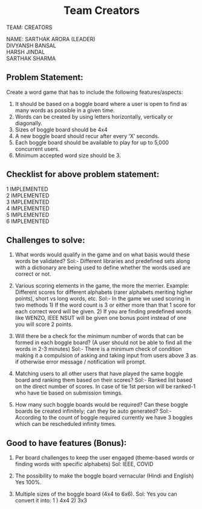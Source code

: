 <center><h1>Team Creators</h1></center>

TEAM: CREATORS

NAME: SARTHAK ARORA (LEADER) <br>
             DIVYANSH BANSAL <br>
              HARSH JINDAL <br>
             SARTHAK SHARMA <br>

## Problem Statement:
Create a word game that has to include the following features/aspects:
1. It should be based on a boggle board where a user is open to find as many words as possible in a given time.
2. Words can be created by using letters horizontally, vertically or diagonally.
3. Sizes of boggle board should be 4x4
4. A new boggle board should recur after every ‘X’ seconds.
5. Each boggle board should be available to play for up to 5,000 concurrent users.
6. Minimum accepted word size should be 3.

## Checklist for above problem statement:

1	IMPLEMENTED <br>
2	IMPLEMENTED <br>
3	IMPLEMENTED <br>
4	IMPLEMENTED <br>
5	IMPLEMENTED <br>
6	IMPLEMENTED <br>

## Challenges to solve:
1. What words would qualify in the game and on what basis would these words be validated?
Sol:- 
Different libraries and predefined sets along with a dictionary are being used to define whether the words used are correct or not. 

2. Various scoring elements in the game, the more the merrier. Example: Different scores for different alphabets (rarer alphabets meriting higher points), short vs long words, etc.
Sol:-
In the game we used scoring in two methods 1) If the word count is 3 or either more than that 1 score for each correct word will be given. 2) If you are finding predefined words like WENZO, IEEE NSUT will be given one bonus point instead of one you will score 2 points. 

3. Will there be a check for the minimum number of words that can be formed in each boggle board? (A user should not be able to find all the words in 2-3 minutes)
Sol:-
There is a minimum check of condition making it a compulsion of asking and taking input from users above 3 as if otherwise error message / notification will prompt.

4. Matching users to all other users that have played the same boggle board and ranking them based on their scores?
Sol:-
Ranked list based on the direct number of scores. In case of tie 1st person will be ranked-1 who have tie based on submission timings. 

5. How many such boggle boards would be required? Can these boggle boards be created infinitely; can they be auto generated?
Sol:-
According to the count of boggle required currently we have 3 boggles which can be rescheduled infinity times.

## Good to have features (Bonus):
1. Per board challenges to keep the user engaged (theme-based words or finding words with specific alphabets)
Sol: IEEE, COVID

2. The possibility to make the boggle board vernacular (Hindi and English)
Yes 100%.

3. Multiple sizes of the boggle board (4x4 to 6x6).
Sol: Yes you can convert it into: 1 ) 4x4  2) 3x3
